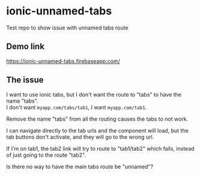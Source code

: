 # ionic-unnamed-tabs
Test repo to show issue with unnamed tabs route

## Demo link
https://ionic-unnamed-tabs.firebaseapp.com/

## The issue
I want to use ionic tabs, but I don't want the route to "tabs" to have the name "tabs".  
I don't want `myapp.com/tabs/tab1`, I want `myapp.com/tab1`.

Remove the name "tabs" from all the routing causes the tabs to not work.

I can navigate directly to the tab urls and the component will load, but the tab buttons don't activate, and they will go to the wrong url.

If I'm on tab1, the tab2 link will try to route to "tab1/tab2" which fails, instead of just going to the route "tab2".

Is there no way to have the main tabs route be "unnamed"?
